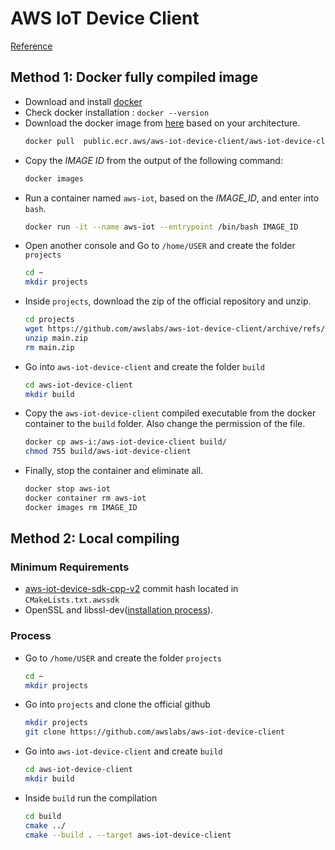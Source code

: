# AWS IoT Device Client
[Reference](https://github.com/awslabs/aws-iot-device-client#installation)

## Method 1: Docker fully compiled image
* Download and install [docker](https://www.docker.com/products/docker-desktop/)
* Check docker installation : `docker --version`
* Download the docker image from [here](https://gallery.ecr.aws/aws-iot-device-client/aws-iot-device-client) based on your architecture.
  ```BASH
  docker pull  public.ecr.aws/aws-iot-device-client/aws-iot-device-client:arm64-ubuntu-latest
  ```
* Copy the *IMAGE ID* from the output of the following command:
  ```BASH
  docker images
  ```
* Run a container named `aws-iot`, based on the *IMAGE_ID*, and enter into `bash`.
  ```BASH
  docker run -it --name aws-iot --entrypoint /bin/bash IMAGE_ID
  ```
* Open another console and Go to `/home/USER` and create the folder `projects`
  ```BASH
  cd ~
  mkdir projects
  ```
* Inside `projects`, download the zip of the official repository and unzip.
  ```BASH
  cd projects
  wget https://github.com/awslabs/aws-iot-device-client/archive/refs/heads/main.zip
  unzip main.zip
  rm main.zip
  ```
* Go into `aws-iot-device-client` and create the folder `build`
  ```BASH
  cd aws-iot-device-client
  mkdir build
  ```
* Copy the `aws-iot-device-client` compiled executable from the docker container to the `build` folder. Also change the permission of the file.
  ```BASH
  docker cp aws-i:/aws-iot-device-client build/
  chmod 755 build/aws-iot-device-client
  ```
* Finally, stop the container and eliminate all.
  ```BASH
  docker stop aws-iot
  docker container rm aws-iot
  docker images rm IMAGE_ID
  ```

## Method 2: Local compiling

### Minimum Requirements
- [aws-iot-device-sdk-cpp-v2](./AWS_IoT_device_sdk_cpp_v2.md) commit hash located in `CMakeLists.txt.awssdk`
- OpenSSL and libssl-dev([installation process](./OpenSSL_and_libssl-dev.md)).
### Process
* Go to `/home/USER` and create the folder `projects`
  ```BASH
  cd ~
  mkdir projects
  ```
* Go into `projects` and clone the official github
  ```BASH
  mkdir projects
  git clone https://github.com/awslabs/aws-iot-device-client
  ```
* Go into `aws-iot-device-client` and create `build`
  ```BASH
  cd aws-iot-device-client
  mkdir build
  ```
* Inside `build` run the compilation
  ```BASH
  cd build
  cmake ../
  cmake --build . --target aws-iot-device-client
  ```